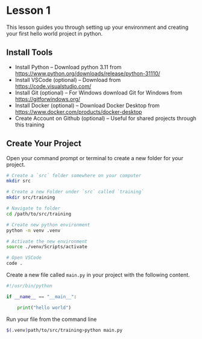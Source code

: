# Lesson 1

This lesson guides you through setting up your environment and creating your first hello world project in python. 

## Install Tools 

- Install Python – Download python 3.11 from https://www.python.org/downloads/release/python-31110/
- Install VSCode (optional) – Download from https://code.visualstudio.com/ 
- Install Git (optional) – For Windows download Git for Windows from  https://gitforwindows.org/ 
- Install Docker (optional) – Download Docker Desktop from https://www.docker.com/products/docker-desktop 
- Create Account on Github (optional) – Useful for shared projects through this training 

## Create Your Project

Open your command prompt or terminal to create a new folder for your project. 
```bash
# Create a `src` folder somewhere on your computer 
mkdir src

# Create a new Folder under `src` called `training` 
mkdir src/training

# Navigate to folder
cd /path/to/src/training

# Create new python environment 
python -m venv .venv 

# Activate the new environment 
source ./venv/Scripts/activate

# Open VSCode 
code .
```

Create a new file called `main.py` in your project with the following content.

```python
#!/usr/bin/python 

if __name__ == "__main__": 

    print("hello world") 
```

Run your file from the command line 

```bash
$(.venv)path/to/src/training>python main.py 
```
